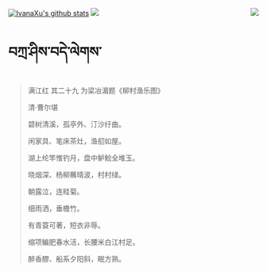[![IvanaXu's github stats](https://github-readme-stats.vercel.app/api?username=IvanaXu&show_icons=true&theme=vue-dark)](https://github.com/anuraghazra/github-readme-stats)
<img align="right" src="https://github-readme-stats.vercel.app/api/top-langs/?username=IvanaXu&langs_count=7&theme=graywhite" />
<img src="https://github-readme-stats.vercel.app/api/wakatime?username=IvanaXu&layout=compact&langs_count=6&theme=vue-dark&&custom_title=Programming Times(Jul 29 2021-)" />
# བཀྲ་ཤིས་བདེ་ལེགས་
> 满江红 其二十九 为梁冶湄题《柳村渔乐图》
>
> 清·曹尔堪
>
> 碧树清溪，孤亭外、汀沙纡曲。
> 
> 闲家具、笔床茶灶，渔舠如屋。
> 
> 湖上纶竿惟钓月，盘中鲈鲙全堆玉。
> 
> 晓烟深、杨柳蘸晴波，村村绿。
> 
> 朝露泣，连畦菊。
> 
> 细雨洒，垂檐竹。
> 
> 有青蓑可著，短衣非辱。
> 
> 缩项鳊肥春水活，长腰米白江村足。
> 
> 醉香醪、船系夕阳斜，眠方熟。
> 
